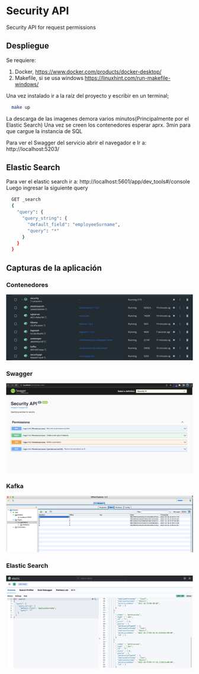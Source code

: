 # Security API
Security API for request permissions

## Despliegue
Se requiere:
1. Docker, https://www.docker.com/products/docker-desktop/
2. Makefile, si se usa windows https://linuxhint.com/run-makefile-windows/

Una vez instalado ir a la raíz del proyecto y escribir en un terminal;

```sh
  make up

```

La descarga de las imagenes demora varios minutos(Principalmente por el Elastic Search)
Una vez se creen los contenedores esperar aprx. 3min para que cargue la instancia de SQL

Para ver el Swagger del servicio abrir el navegador e Ir a: http://localhost:5203/

## Elastic Search
Para ver el elastic search ir a: http://localhost:5601/app/dev_tools#/console
Luego ingresar la siguiente query
```sh
  GET _search
  {
    "query": {
      "query_string": {
        "default_field": "employeeSurname",
        "query": "*"
      }
    }
  }
```

## Capturas de la aplicación

### Contenedores

![alt text](https://github.com/juanmaabanto/Security/blob/main/docs/images/containers.png)

### Swagger

![alt text](https://github.com/juanmaabanto/Security/blob/main/docs/images/swagger.png)

### Kafka

![alt text](https://github.com/juanmaabanto/Security/blob/main/docs/images/kafka.png)

### Elastic Search

![alt text](https://github.com/juanmaabanto/Security/blob/main/docs/images/elastic_search.png)